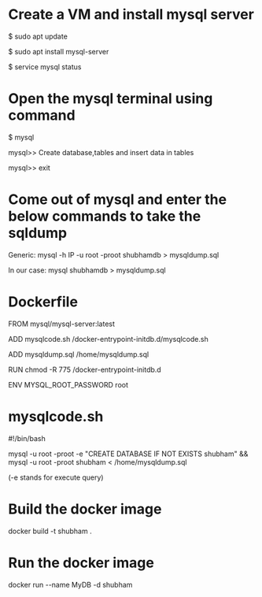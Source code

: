 Create a VM and install mysql server
====================================
$ sudo apt update

$ sudo apt install mysql-server

$ service mysql status


Open the mysql terminal using command
=====================================
$ mysql

mysql>> Create database,tables and insert data in tables

mysql>> exit


Come out of mysql and enter the below commands to take the sqldump
==================================================================
Generic: mysql -h IP -u root -proot shubhamdb > mysqldump.sql

In our case: mysql shubhamdb > mysqldump.sql


Dockerfile
==========
FROM mysql/mysql-server:latest

ADD mysqlcode.sh /docker-entrypoint-initdb.d/mysqlcode.sh

ADD mysqldump.sql /home/mysqldump.sql

RUN chmod -R 775 /docker-entrypoint-initdb.d

ENV MYSQL_ROOT_PASSWORD root


mysqlcode.sh
============
#!/bin/bash

mysql -u root -proot -e "CREATE DATABASE IF NOT EXISTS shubham" && mysql -u root -proot shubham < /home/mysqldump.sql

(-e stands for execute query)


Build the docker image
======================
docker build -t shubham .


Run the docker image
====================
docker run --name MyDB -d shubham
